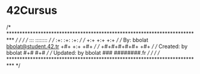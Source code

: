 # 42Cursus
/* ************************************************************************** */
/*                                                                            */
/*                                                        :::      ::::::::   */
/*                                                      :+:      :+:    :+:   */
/*                                                    +:+ +:+         +:+     */
/*   By: bbolat <bbolat@student.42.tr>              +#+  +:+       +#+        */
/*                                                +#+#+#+#+#+   +#+           */
/*   Created:                     by bbolat            #+#    #+#             */
/*   Updated:                     by bbolat           ###   ########.fr       */
/*                                                                            */
/* ************************************************************************** */
